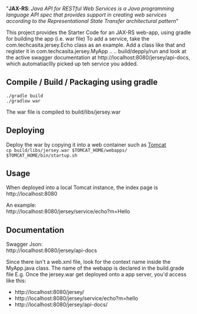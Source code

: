 "**JAX-RS**: _Java API for RESTful Web Services is a Java programming language API spec that provides support 
in creating web services according to the Representational State Transfer architectural pattern_"

This project provides the Starter Code for an JAX-RS web-app, using gradle for building the app (i.e. war file)
To add a service, take the com.techcasita.jersey.Echo class as an example.
Add a class like that and register it in com.techcasita.jersey.MyApp ..
.. build/depply/run and look at the active swagger documentation at
http://localhost:8080/jersey/api-docs, which automatiacllly picked up teh service you added.
   
## Compile / Build / Packaging using gradle  
`./gradle build`  
`./gradlew war`

The war file is compiled to build/libs/jersey.war

## Deploying 
Deploy the war by copying it into a web container such as [Tomcat](http://tomcat.apache.org)  
`cp build/libs/jersey.war $TOMCAT_HOME/webapps/`   
`$TOMCAT_HOME/bin/startup.sh`

## Usage 
When deployed into a local Tomcat instance, the index page is  
http://localhost:8080

An example:  
http://localhost:8080/jersey/service/echo?m=Hello
## Documentation 
Swagger Json:  
http://localhost:8080/jersey/api-docs

Since there isn't a web.xml file, look for the context name inside the MyApp.java class.
The name of the webapp is declared in the build.grade file 
E.g. Once the jersey.war get deployed onto a app server, you'd access like this:  


* http://localhost:8080/jersey/
* http://localhost:8080/jersey/service/echo?m=hello  
* http://localhost:8080/jersey/api-docs/  




